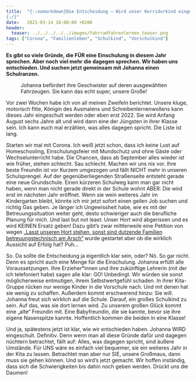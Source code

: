 ```yaml
---
title:  "{::nomarkdown}Die Entscheidung – Wird unser Korridorkind eingeschult?
{:/}"
date:   2021-03-14 10:00:00 +0200
header:
  teaser: ../../../../../images/fahrradfahrenlernen_teaser.png
tags: ["Corona", "Familienleben", "Schulkind", "Vorschulkind"]
---
```


**Es gibt so viele Gründe, die FÜR eine Einschulung in diesem Jahr sprechen. Aber noch viel mehr die dagegen sprechen. Wir haben uns entschieden. Und suchen jetzt gemeinsam mit Johanna einen Schulranzen.**

<figure>
  <img src="../../../../../images/unseregrosseschwester.png" alt="">
  <figcaption>Johanna befördert ihre Geschwister auf deren ausgewählten Fahrzeugen. Sie kann das echt super, unsere Große!</figcaption>
</figure> 

Vor zwei Wochen habe ich von all meinen Zweifeln berichtet. Unsere kluge, motorisch fitte, Königin des Ausmalens und Schreibenlernenwollens kann dieses Jahr eingeschult werden oder eben erst 2022. Sie wird Anfang August sechs Jahre alt und wird dann eine der Jüngsten in ihrer Klasse sein. Ich kann euch mal erzählen, was alles dagegen spricht. Die Liste ist lang.

Starten wir mal mit Corona. Ich weiß jetzt schon, dass ich keine Lust auf Homeschooling, Einschulungsfeier mit Mundschutz und ohne Gäste oder Wechselunterricht habe. Die Chancen, dass ab September alles wieder ist wie früher, stehen schlecht. Sau schlecht. Machen wir uns nix vor. Ihre beste Freundin ist vor Kurzem umgezogen und fällt NICHT mehr in unseren Schulsprengel. Auf der gegenüberliegenden Straßenseite entsteht gerade eine neue Grundschule. Einen kürzeren Schulweg kann man gar nicht haben, wenn man nicht gerade direkt in der Schule wohnt ABER: Die wird erst im nächsten Jahr eröffnet. Wenn sie wein weiteres Jahr im Kindergarten bleibt, könnte ich mir jetzt sofort einen geilen Job suchen und richtig Gas geben. Je länger ich Ungewissheit habe, wie es mit der Betreuungssituation weiter geht, desto schwieriger auch die berufliche Planung für mich. Und last but not least: Unser Hort wird abgerissen und es wird KEINEN Ersatz geben! Dazu gibt’s zwar mittlerweile eine Petition von wegen [„Lasst unseren Hort stehen, sonst sind dutzende Familien betreuungstechnisch am Arsch“](https://www.openpetition.de/petition/online/rettet-das-haus-fuer-kinder-marianne-plehn-str-71) wurde gestartet aber ob die wirklich Aussicht auf Erfolg hat? Puh… 

So. Da sollte die Entscheidung ja eigentlich klar sein, oder? Nö. So gar nicht. Denn es spricht auch eine Menge für die Einschulung. Johanna erfüllt alle Voraussetzungen. Ihre Erzieher*innen und ihre zukünftige Lehrerin (mit der ich telefoniert habe) sagen alle klar: GO! Unbedingt. Wir würden sie sonst möglicherweise entmutigen, ihrem Selbstwertgefühl schaden. In ihrer Kita-Gruppe rücken nur wenige Kinder in die Vorschule nach. Und mit denen hat sie wenig zu schaffen. Außerdem kommt erschwerend hinzu: Sie will. Johanna freut sich wirklich auf die Schule. Darauf, ein großes Schulkind zu sein. Auf das, was sie dort lernen wird. Zu unserem großen Glück kommt eine „alte“ Freundin mit. Eine Babyfreundin, die sie kannte, bevor sie ihre eigene Nasenspitze kannte. Hoffentlich kommen die beiden in eine Klasse!

Und ja, spätestens jetzt ist klar, wie wir entschieden haben. Johanna WIRD eingeschult. Definitiv. Denn wenn man all diese Gründe dafür und dagegen nüchtern betrachtet, fällt auf: Alles, was dagegen spricht, sind äußere Umstände. Für UNS wäre es einfach viel bequemer, sie ein weiteres Jahr in der Kita zu lassen.  Betrachtet man aber nur SIE, unsere Großmaus, dann muss sie gehen können. Und so wird’s jetzt gemacht. Wir hoffen inständig, dass sich die Schwierigkeiten bis dahin noch geben werden. Drückt uns die Daumen!

 


 
 






















 








 

   



















  












 






 





  


  






					 


 
 








